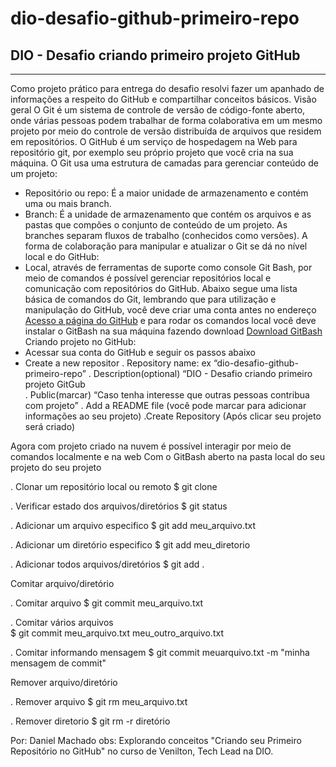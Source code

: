 # dio-desafio-github-primeiro-repo
## DIO - Desafio criando primeiro projeto GitHub  
-------------------------------------------------

Como projeto prático para entrega do desafio resolvi fazer um apanhado de informações a respeito do GitHub e compartilhar conceitos básicos.
Visão geral
O Git é um sistema de controle de versão de código-fonte aberto, onde várias pessoas podem trabalhar de forma colaborativa em um mesmo projeto por meio do controle de versão distribuída de arquivos que residem em repositórios. 
O GitHub é um serviço de hospedagem na Web para repositório git, por exemplo seu próprio projeto que você cria na sua máquina. 
O Git usa uma estrutura de camadas para gerenciar conteúdo de um projeto:
- Repositório ou repo: É a maior unidade de armazenamento e contém uma ou mais branch.
- Branch: É a unidade de armazenamento que contém os arquivos e as pastas que compões o conjunto de conteúdo de um projeto. As branches separam fluxos de trabalho (conhecidos como versões).
A forma de colaboração para manipular e atualizar o Git se dá no nível local e do GitHub:
- Local, através de ferramentas de suporte como console Git Bash, por meio de comandos é possível gerenciar repositórios local e comunicação com repositórios do GitHub.
Abaixo segue uma lista básica de comandos do Git, lembrando que para utilização e manipulação do GitHub, você deve criar uma conta antes no endereço [Acesso a página do GitHub](www.github.com) e para rodar os comandos local você deve instalar o GitBash na sua máquina fazendo download [Download GitBash](https://git-scm.com/downloads)
Criando projeto no GitHub:
- Acessar sua conta do GitHub e seguir os passos abaixo 
 - Create a new repositor
     . Repository name: ex “dio-desafio-github-primeiro-repo”
     . Description(optional) “DIO - Desafio criando primeiro projeto GitGub  
     . Public(marcar) “Caso tenha interesse que outras pessoas contribua com projeto”
     . Add a README file (você pode marcar para adicionar informações ao seu projeto) 
     .Create Repository (Após clicar seu projeto será criado)

Agora com projeto criado na nuvem é possível interagir por meio de comandos localmente e na web
Com o GitBash aberto na pasta local do seu projeto do seu projeto

. Clonar um repositório local ou remoto
  $ git clone
  
. Verificar estado dos arquivos/diretórios 
  $ git status

. Adicionar um arquivo especifico 
  $ git add meu_arquivo.txt

. Adicionar um diretório especifico 
  $ git add meu_diretorio

. Adicionar todos arquivos/diretórios
  $ git add .

Comitar arquivo/diretório

. Comitar arquivo 
 $ git commit meu_arquivo.txt

. Comitar vários arquivos  
 $ git commit meu_arquivo.txt meu_outro_arquivo.txt

. Comitar informando mensagem
 $ git commit meuarquivo.txt -m "minha mensagem de commit"

Remover arquivo/diretório

. Remover arquivo
 $ git rm meu_arquivo.txt

. Remover diretorio
 $ git rm -r diretório
 
 Por: Daniel Machado 
 obs: Explorando conceitos "Criando seu Primeiro Repositório no GitHub" no curso de Venilton, Tech Lead na DIO.
